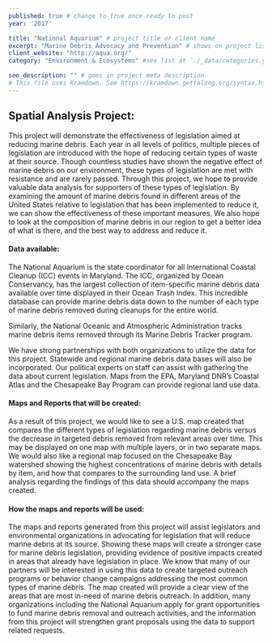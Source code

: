 ```yaml
---
published: true # change to true once ready to post
year: '2017'

title: "National Aquarium" # project title or client name
excerpt: "Marine Debris Advocacy and Prevention" # shows on project list page
client_website: "http://aqua.org/"
category: "Environment & Ecosystems" #see list at `./_data/categories.yml`

seo_description: "" # goes in project meta description
# This file uses Kramdown. See https://kramdown.gettalong.org/syntax.html for syntax
---
```


## Spatial Analysis Project:
This project will demonstrate the effectiveness of legislation aimed at reducing marine debris. Each year in all levels of politics, multiple pieces of legislation are introduced with the hope of reducing certain types of waste at their source. Though countless studies have shown the negative effect of marine debris on our environment, these types of legislation are met with resistance and are rarely passed. Through this project, we hope to provide valuable data analysis for supporters of these types of legislation. By examining the amount of marine debris found in different areas of the United States relative to legislation that has been implemented to reduce it, we can show the effectiveness of these important measures. We also hope to look at the composition of marine debris in our region to get a better idea of what is there, and the best way to address and reduce it.

#### Data available:
The National Aquarium is the state coordinator for all International Coastal Cleanup (ICC) events in Maryland. The ICC, organized by Ocean Conservancy, has the largest collection of item-specific marine debris data available over time displayed in their Ocean Trash Index. This incredible database can provide marine debris data down to the number of each type of marine debris removed during cleanups for the entire world.

Similarly, the National Oceanic and Atmospheric Administration tracks marine debris items removed through its Marine Debris Tracker program.

We have strong partnerships with both organizations to utilize the data for this project. Statewide and regional marine debris data bases will also be incorporated. Our political experts on staff can assist with gathering the data about current legislation. Maps from the EPA, Maryland DNR’s Coastal Atlas and the Chesapeake Bay Program can provide regional land use data.

#### Maps and Reports that will be created:
As a result of this project, we would like to see a U.S. map created that compares the different types of legislation regarding marine debris versus the decrease in targeted debris removed from relevant areas over time. This may be displayed on one map with multiple layers, or in two separate maps. We would also like a regional map focused on the Chesapeake Bay watershed showing the highest concentrations of marine debris with details by item, and how that compares to the surrounding land use. A brief analysis regarding the findings of this data should accompany the maps created.

#### How the maps and reports will be used:
The maps and reports generated from this project will assist legislators and environmental organizations in advocating for legislation that will reduce marine debris at its source. Showing these maps will create a stronger case for marine debris legislation, providing evidence of positive impacts created in areas that already have legislation in place. We know that many of our partners will be interested in using this data to create targeted outreach programs or behavior change campaigns addressing the most common types of marine debris. The map created will provide a clear view of the areas that are most in-need of marine debris outreach. In addition, many organizations including the National Aquarium apply for grant opportunities to fund marine debris removal and outreach activities, and the information from this project will strengthen grant proposals using the data to support related requests.
